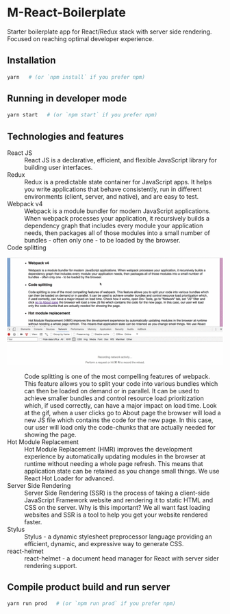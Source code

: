 # M-React-Boilerplate
Starter boilerplate app for React/Redux stack with server side rendering. Focused on reaching optimal developer experience.

## Installation

```bash
yarn   # (or `npm install` if you prefer npm)
```
## Running in developer mode

```bash
yarn start   # (or `npm start` if you prefer npm)
```

## Technologies and features

<dl>
  <dt>React JS</dt>
  <dd>React JS is a declarative, efficient, and flexible JavaScript library for building user interfaces.</dd>
  
  <dt>Redux</dt>
  <dd>Redux is a predictable state container for JavaScript apps. It helps you write applications that behave consistently, run in different environments (client, server, and native), and are easy to test.</dd>
  
  <dt>Webpack v4</dt>
  <dd>Webpack is a module bundler for modern JavaScript applications. When webpack processes your application, it recursively builds a dependency graph that includes every module your application needs, then packages all of those modules into a small number of bundles - often only one - to be loaded by the browser.</dd>
  
  <dt>Code splitting</dt>

  ![demo gif](https://raw.githubusercontent.com/factorymn/m-react-boilerplate/master/images/code-splitting.gif)

  <dd>Code splitting is one of the most compelling features of webpack. This feature allows you to split your code into various bundles which can then be loaded on demand or in parallel. It can be used to achieve smaller bundles and control resource load prioritization which, if used correctly, can have a major impact on load time. Look at the gif, when a user clicks go to About page the browser will load a new JS file which contains the code for the new page. In this case, our user will load only the code-chunks that are actually needed for showing the page.</dd>

  <dt>Hot Module Replacement</dt>
  <dd>Hot Module Replacement (HMR) improves the development experience by automatically updating modules in the browser at runtime without needing a whole page refresh. This means that application state can be retained as you change small things. We use React Hot Loader for advanced.</dd>

  <dt>Server Side Rendering</dt>
  <dd>Server Side Rendering (SSR) is the process of taking a client-side JavaScript Framework website and rendering it to static HTML and CSS on the server. Why is this important? We all want fast loading websites and SSR is a tool to help you get your website rendered faster.</dd>
  
  <dt>Stylus</dt>
  <dd>Stylus - a dynamic stylesheet preprocessor language providing an efficient, dynamic, and expressive way to generate CSS.</dd>

  <dt>react-helmet</dt>
  <dd>react-helmet - a document head manager for React with server sider rendering support.</dd>
</dl>

## Compile product build and run server

```bash
yarn run prod   # (or `npm run prod` if you prefer npm)
```
